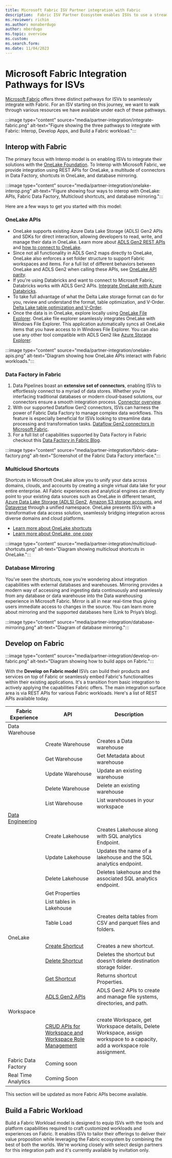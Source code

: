 ```yaml
---
title: Microsoft Fabric ISV Partner integration with Fabric
description:  Fabric ISV Partner Ecosystem enables ISVs to use a streamlined solution that’s easy to connect, onboard, and operate. 
ms.reviewer: richin
ms.author: monaberdugo
author: mberdugo
ms.topic: overview
ms.custom: 
ms.search.form: 
ms.date: 11/04/2023
---
```


# Microsoft Fabric Integration Pathways for ISVs

[Microsoft Fabric](https://www.microsoft.com/microsoft-fabric/blog/) offers three distinct pathways for ISVs to seamlessly integrate with Fabric. For an ISV starting on this journey, we want to walk through various resources we have available under each of these pathways.

:::image type="content" source="media/partner-integration/integrate-fabric.png" alt-text="Figure showing the three pathways to integrate with Fabric: Interop, Develop Apps, and Build a Fabric workload.":::

## Interop with Fabric

The primary focus with Interop model is on enabling ISVs to integrate their solutions with the [OneLake Foundation](../../get-started/microsoft-fabric-overview.md). To Interop with Microsoft Fabric, we provide integration using REST APIs for OneLake, a multitude of connectors in Data Factory, shortcuts in OneLake, and database mirroring.

:::image type="content" source="media/partner-integration/onelake-interop.png" alt-text="Figure showing four ways to interop with OneLake: APIs, Fabric Data Factory, Multicloud shortcuts, and database mirroring.":::

Here are a few ways to get you started with this model:

### OneLake APIs

- OneLake supports existing Azure Data Lake Storage (ADLS) Gen2 APIs and SDKs for direct interaction, allowing developers to read, write, and manage their data in OneLake. Learn more about [ADLS Gen2 REST APIs](/rest/api/storageservices) and [how to connect to OneLake](../../onelake/onelake-access-api.md).
- Since not all functionality in ADLS Gen2 maps directly to OneLake, OneLake also enforces a set folder structure to support Fabric workspaces and items. For a full list of different behaviors between OneLake and ADLS Gen2 when calling these APIs, see [OneLake API parity](../../onelake/onelake-api-parity.md).
- If you're using Databricks and want to connect to Microsoft Fabric, Databricks works with ADLS Gen2 APIs. [Integrate OneLake with Azure Databricks](../../onelake/onelake-azure-databricks.md).
- To take full advantage of what the Delta Lake storage format can do for you, review and understand the format, table optimization, and V-Order. [Delta Lake table optimization and V-Order](../../data-engineering/delta-optimization-and-v-order.md).
- Once the data is in OneLake, explore locally using [OneLake File Explorer](./../onelake/onelake-file-explorer.md). OneLake file explorer seamlessly integrates OneLake with Windows File Explorer. This application automatically syncs all OneLake items that you have access to in Windows File Explorer. You can also use any other tool compatible with ADLS Gen2 like [Azure Storage Explorer](/products/storage/storage-explorer).

:::image type="content" source="media/partner-integration/onelake-apis.png" alt-text="Diagram showing how OneLake APIs interact with Fabric workloads.":::

### Data Factory in Fabric

1. Data Pipelines boast an **extensive set of connectors**, enabling ISVs to effortlessly connect to a myriad of data stores. Whether you're interfacing traditional databases or modern cloud-based solutions, our connectors ensure a smooth integration process. [Connector overview](../../data-factory/connector-overview.md).
1. With our supported Dataflow Gen2 connectors, ISVs can harness the power of Fabric Data Factory to manage complex data workflows. This feature is especially beneficial for ISVs looking to streamline data processing and transformation tasks. [Dataflow Gen2 connectors in Microsoft Fabric](../../data-factory/dataflow-support.md).
1. For a full list of capabilities supported by Data Factory in Fabric checkout this [Data Factory in Fabric Blog](https://blog.fabric.microsoft.com/blog/introducing-data-factory-in-microsoft-fabric?ft=All).

:::image type="content" source="media/partner-integration/fabric-data-factory.png" alt-text="Screenshot of the Fabric Data Factory interface.":::

### Multicloud Shortcuts

Shortcuts in Microsoft OneLake allow you to unify your data across domains, clouds, and accounts by creating a single virtual data lake for your entire enterprise. All Fabric experiences and analytical engines can directly point to your existing data sources such as OneLake in different tenant, [Azure Data Lake Storage (ADLS) Gen2](../../onelake/create-adls-shortcut.md), [Amazon S3 storage accounts](../../onelake/create-s3-shortcut.md), and [Dataverse](/power-apps/maker/data-platform/azure-synapse-link-view-in-fabric) through a unified namespace. OneLake presents ISVs with a transformative data access solution, seamlessly bridging integration across diverse domains and cloud platforms.

- [Learn more about OneLake shortcuts](../../onelake/onelake-shortcuts.md)
- [Learn more about OneLake, one copy](../../real-time-analytics/onelake-mirroring.md)

:::image type="content" source="media/partner-integration/multicloud-shortcuts.png" alt-text="Diagram showing multicloud shortcuts in OneLake.":::

### Database Mirroring

You’ve seen the shortcuts, now you’re wondering about integration capabilities with external databases and warehouses. Mirroring provides a modern way of accessing and ingesting data continuously and seamlessly from any database or data warehouse into the Data warehousing experience in Microsoft Fabric. Mirror is all in near real-time thus giving users immediate access to changes in the source. You can learn more about mirroring and the supported databases here (Link to Priya’s blog).

:::image type="content" source="media/partner-integration/database-mirroring.png" alt-text="Diagram of database mirroring.":::

## Develop on Fabric

:::image type="content" source="media/partner-integration/develop-on-fabric.png" alt-text="Diagram showing how to build apps on Fabric.":::

With the **Develop on Fabric model** ISVs can build their products and services on top of Fabric or seamlessly embed Fabric's functionalities within their existing applications. It's a transition from basic integration to actively applying the capabilities Fabric offers. The main integration surface area is via REST APIs for various Fabric workloads. Here's a list of REST APIs available today.

| Fabric Experience   | API                                                   | Description                                                                                                                 |
|---------------------|-------------------------------------------------------|-----------------------------------------------------------------------------------------------------------------------------|
| Data Warehouse      |                                                       |                                                                                                                             |
|                     | Create Warehouse                                      | Creates a Data warehouse                                                                                                    |
|                     | Get Warehouse                                         | Get Metadata about warehouse                                                                                                |
|                     | Update Warehouse                                      | Update an existing warehouse                                                                                                |
|                     | Delete Warehouse                                      | Delete an existing warehouse                                                                                                |
|                     | List Warehouse                                        | List warehouses in your workspace                                                                                           |
| [Data Engineering](../../data-engineering/lakehouse-api.md)    |            |                                                                                                                             |
|                     | Create Lakehouse                                      | Creates Lakehouse along with SQL analytics Endpoint.                                                                        |
|                     | Update Lakehouse                                      | Updates the name of a lakehouse and the SQL analytics endpoint.                                                             |
|                     | Delete Lakehouse                                      | Deletes lakehouse and the associated SQL analytics endpoint.                                                                |
|                     | Get Properties                                        |                                                                                                                             |
|                     | List tables in Lakehouse                              |                                                                                                                             |
|                     | Table Load                                            | Creates delta tables from CSV and parquet files and folders.                                                                |
| OneLake             |                                                       |                                                                                                                             |
|                     | [Create Shortcut](/rest/api/fabric/core/onelake-shortcuts/create-shortcut)   | Creates a new shortcut.                                                                                                     |
|                     | [Delete Shortcut](/rest/api/fabric/core/onelake-shortcuts/delete-shortcut)   | Deletes the shortcut but doesn't delete destination storage folder.                                                        |
|                     | [Get Shortcut](/rest/api/fabric/core/onelake-shortcuts/get-shortcut)                                          | Returns shortcut Properties.                                                                                                |
|                     | [ADLS Gen2 APIs](/rest/api/storageservices/data-lake-storage-gen2)           | ADLS Gen2 APIs to create and manage file systems, directories, and path.                                                    |
| Workspace           |                                                       |                                                                                                                             |
|                     | [CRUD APIs for Workspace and Workspace Role Management](/rest/api/fabric/core/workspaces) | create Workspace, get Workspace details, Delete Workspace, assign workspace to a capacity, add a workspace role assignment. |
| Fabric Data Factory | Coming soon                                           |                                                                                                                             |
| Real Time Analytics | Coming Soon                                           |                                                                                                                             |

This section will be updated as more Fabric APIs become available.

## Build a Fabric Workload

Build a Fabric Workload model is designed to equip ISVs with the tools and platform capabilities required to craft customized workloads and experiences on Fabric. It enables ISVs to tailor their offerings to deliver their value proposition while leveraging the Fabric ecosystem by combining the best of both the worlds.
We're working closely with select design partners for this integration path and it's currently available by invitation only.
